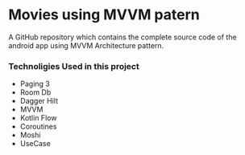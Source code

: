 # Movies using MVVM patern

A GitHub repository which contains the complete source code of the android app using MVVM Architecture pattern.



### Technoligies Used in this project

- Paging 3
- Room Db
- Dagger Hilt
- MVVM
- Kotlin Flow
- Coroutines
- Moshi
- UseCase

